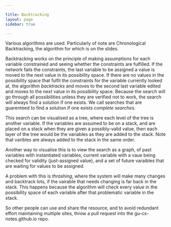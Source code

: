 ```yaml
---

title: Backtracking
layout: page
sidebar: true

---
```


Various algorithms are used. 
Particularly of note are Chronological Backtracking, the algorithm for which is on the slides. 

Backtracking works on the principle of making assumptions for each variable constrained and seeing whether the constraints are fulfilled. 
If the network fails the constraints, the last variable to be assigned a value is moved to the next value in its possibility space. 
If there are no values in the possibility space that fulfil the constraints for the variable currently looked at, the algorithm *backtracks* and moves to the second last variable edited and moves to the next value in its possibility space. 
Because the search will go through all possibilities unless they are verified not to work, the search will always find a solution if one exists. 
We call searches that are guarenteed to find a solution if one exists *complete searches*. 

This search can be visualised as a tree, where each level of the tree is another variable. 
If the variables are assumed to be on a stack, and are placed on a stack when they are given a possibly-valid value, then each layer of the tree would be the variables as they are added to the stack. 
Note that varibles are always added to the stack in the same order. 

Another way to visualise this is to view the search as a graph, of past variables with instantiated variables, current variable with a vaue being checked for validity (just-assigned value), and a set of future varaibles that are waiting for values to be assigned. 

A problem with this is *thrashing*, where the system will make many changes and backtrack lots, if the vairable that needs changing is far back in the stack. This happens because the algorithm will check every value in the possibility space of each variable after that problematic variable in the stack. 

So other people can use and share the resource, and to avoid redundant effort maintaining multiple sites, throw a pull request into the gu-cs-notes.github.io repo. 


